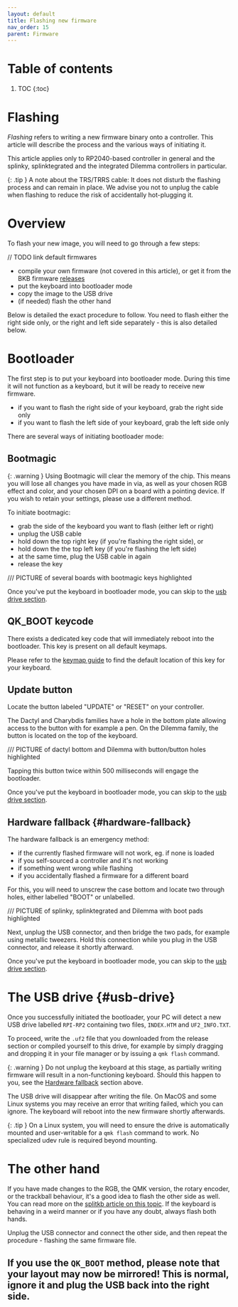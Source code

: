 ```yaml
---
layout: default
title: Flashing new firmware
nav_order: 15
parent: Firmware
---
```


# Table of contents

1. TOC
{:toc}

# Flashing

*Flashing* refers to writing a new firmware binary onto a controller. This article will describe the process and the various ways of initiating it.

This article applies only to RP2040-based controller in general and the splinky, splinktegrated and the integrated Dilemma controllers in particular.

{: .tip }
A note about the TRS/TRRS cable: It does not disturb the flashing process and can remain in place. We advise you not to unplug the cable when flashing to reduce the risk of accidentally hot-plugging it.

# Overview

To flash your new image, you will need to go through a few steps:

// TODO link default firmwares

- compile your own firmware (not covered in this article), or get it from the BKB firmware [releases][releases]
- put the keyboard into bootloader mode
- copy the image to the USB drive
- (if needed) flash the other hand

Below is detailed the exact procedure to follow. You need to flash either the right side only, or the right and left side separately - this is also detailed below.

# Bootloader

The first step is to put your keyboard into bootloader mode. During this time it will not function as a keyboard, but it will be ready to receive new firmware.

- if you want to flash the right side of your keyboard, grab the right side only
- if you want to flash the left side of your keyboard, grab the left side only

There are several ways of initiating bootloader mode:

## Bootmagic

{: .warning }
Using Bootmagic will clear the memory of the chip. This means you will lose all changes you have made in via, as well as your chosen RGB effect and color, and your chosen DPI on a board with a pointing device. If you wish to retain your settings, please use a different method.

To initiate bootmagic:

- grab the side of the keyboard you want to flash (either left or right)
- unplug the USB cable
- hold down the top right key (if you're flashing the right side), or 
- hold down the the top left key (if you're flashing the left side)
- at the same time, plug the USB cable in again
- release the key

/// PICTURE of several boards with bootmagic keys highlighted

Once you've put the keyboard in bootloader mode, you can skip to the [usb drive section](#usb-drive). 

## QK_BOOT keycode

There exists a dedicated key code that will immediately reboot into the bootloader. This key is present on all default keymaps.

Please refer to the [keymap guide][keymaps] to find the default location of this key for your keyboard.

## Update button

Locate the button labeled "UPDATE" or "RESET" on your controller.

The Dactyl and Charybdis families have a hole in the bottom plate allowing access to the button with for example a pen. On the Dilemma family, the button is located on the top of the keyboard.

/// PICTURE of dactyl bottom and Dilemma with button/button holes highlighted

Tapping this button twice within 500 milliseconds will engage the bootloader.

Once you've put the keyboard in bootloader mode, you can skip to the [usb drive section](#usb-drive).

## Hardware fallback {#hardware-fallback}

The hardware fallback is an emergency method:

- if the currently flashed firmware will not work, eg. if none is loaded 
- if you self-sourced a controller and it's not working
- if something went wrong while flashing
- if you accidentally flashed a firmware for a different board

For this, you will need to unscrew the case bottom and locate two through holes, either labelled "BOOT" or unlabelled.

/// PICTURE of splinky, splinktegrated and Dilemma with boot pads highlighted

Next, unplug the USB connector, and then bridge the two pads, for example using metallic tweezers. Hold this connection while you plug in the USB connector, and release it shortly afterward.

Once you've put the keyboard in bootloader mode, you can skip to the [usb drive section](#usb-drive).

# The USB drive {#usb-drive}

Once you successfully initiated the bootloader, your PC will detect a new USB drive labelled `RPI-RP2` containing two files, `INDEX.HTM` and `UF2_INFO.TXT`. 

To proceed, write the `.uf2` file that you downloaded from the release section or compiled yourself to this drive, for example by simply dragging and dropping it in your file manager or by issuing a `qmk flash` command.

{: .warning }
Do not unplug the keyboard at this stage, as partially writing firmware will result in a non-functioning keyboard. Should this happen to you, see the [Hardware fallback](#hardware-fallback) section above.

The USB drive will disappear after writing the file. On MacOS and some Linux systems you may receive an error that writing failed, which you can ignore. The keyboard will reboot into the new firmware shortly afterwards.

{: .tip }
On a Linux system, you will need to ensure the drive is automatically mounted and user-writable for a `qmk flash` command to work. No specialized udev rule is required beyond mounting.

# The other hand

If you have made changes to the RGB, the QMK version, the rotary encoder, or the trackball behaviour, it's a good idea to flash the other side as well. You can read more on the [splitkb article on this topic][splitkb-whentoflash]. If the keyboard is behaving in a weird manner or if you have any doubt, always flash both hands.


Unplug the USB connector and connect the other side, and then repeat the procedure - flashing the same firmware file. 

If you use the `QK_BOOT` method, please note that your layout may now be mirrored! This is normal, ignore it and plug the USB back into the right side.
---- 

[releases]: https://github.com/Bastardkb/bastardkb-qmk/releases
[keymaps]: {{site.baseurl}}/fw/default-keymaps.html
[splitkb-whentoflash]: https://docs.splitkb.com/hc/en-us/articles/360011949679-When-do-I-need-to-flash-my-microcontroller
